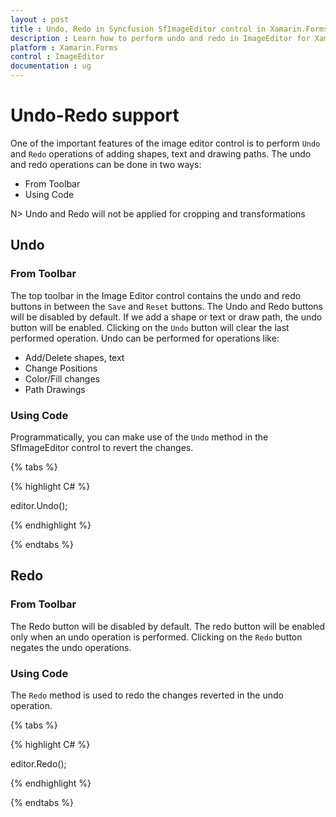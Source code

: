 ```yaml
---
layout : post
title : Undo, Redo in Syncfusion SfImageEditor control in Xamarin.Forms
description : Learn how to perform undo and redo in ImageEditor for Xamarin.Forms
platform : Xamarin.Forms
control : ImageEditor
documentation : ug
---
```


# Undo-Redo support

One of the important features of the image editor control is to perform `Undo` and `Redo` operations of adding shapes, text and drawing paths. The undo and redo operations can be done in two ways:

* From Toolbar
* Using Code

N> Undo and Redo will not be applied for cropping and transformations

## Undo

### From Toolbar

The top toolbar in the Image Editor control contains the undo and redo buttons in between the `Save` and `Reset` buttons. The Undo and Redo buttons will be disabled by default. If we add a shape or text or draw path, the undo button will be enabled. Clicking on the `Undo` button will clear the last performed operation. Undo can be performed for operations like:

* Add/Delete shapes, text
* Change Positions
* Color/Fill changes
* Path Drawings

### Using Code

Programmatically, you can make use of the `Undo` method in the SfImageEditor control to revert the changes.

{% tabs %}

{% highlight C# %}

editor.Undo();

{% endhighlight %}

{% endtabs %}



## Redo

### From Toolbar

The Redo button will be disabled by default. The redo button will be enabled only when an undo operation is performed. Clicking on the `Redo` button negates the undo operations.

### Using Code

The `Redo` method is used to redo the changes reverted in the undo operation.

{% tabs %}

{% highlight C# %}

editor.Redo();

{% endhighlight %}

{% endtabs %}

